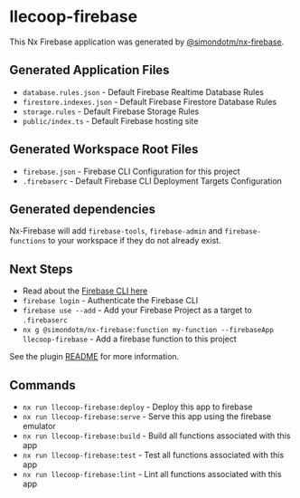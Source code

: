 # llecoop-firebase

This Nx Firebase application was generated by [@simondotm/nx-firebase](https://github.com/simondotm/nx-firebase).

## Generated Application Files

- `database.rules.json` - Default Firebase Realtime Database Rules
- `firestore.indexes.json` - Default Firebase Firestore Database Rules
- `storage.rules` - Default Firebase Storage Rules
- `public/index.ts` - Default Firebase hosting site

## Generated Workspace Root Files

- `firebase.json` - Firebase CLI Configuration for this project
- `.firebaserc` - Default Firebase CLI Deployment Targets Configuration

## Generated dependencies

Nx-Firebase will add `firebase-tools`, `firebase-admin` and `firebase-functions` to your workspace if they do not already exist.

## Next Steps

- Read about the [Firebase CLI here](https://firebase.google.com/docs/cli)
- `firebase login` - Authenticate the Firebase CLI
- `firebase use --add` - Add your Firebase Project as a target to `.firebaserc`
- `nx g @simondotm/nx-firebase:function my-function --firebaseApp llecoop-firebase` - Add a firebase function to this project

See the plugin [README](https://github.com/simondotm/nx-firebase/blob/main/README.md) for more information.

## Commands

- `nx run llecoop-firebase:deploy` - Deploy this app to firebase
- `nx run llecoop-firebase:serve` - Serve this app using the firebase emulator
- `nx run llecoop-firebase:build` - Build all functions associated with this app
- `nx run llecoop-firebase:test` - Test all functions associated with this app
- `nx run llecoop-firebase:lint` - Lint all functions associated with this app

